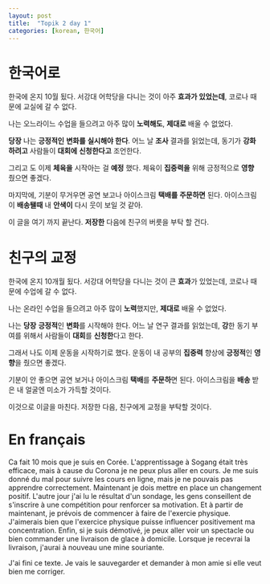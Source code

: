 ```yaml
---
layout: post
title:  "Topik 2 day 1"
categories: [korean, 한국어]
---
```

# 한국어로 
한국에 온지 10월 됬다. 
서강대 어학당을 다니는 것이 아주 **효과가 있었는데**, 코로나 때문에 교실에 갈 수 없다. 

나는 오느라이느 수업을 들으려고 아주 많이 **노력해도**, **제대로** 배울 수 없었다. 

**당장** 나는 **긍정적인** **변화를** **실시해야 한다**.
어느 날 **조사** 결과를 읽었는데, 동기가 **강화하려고** 사람들이 **대회에** **신청한다고** 조언한다. 

그리고 도 이제 **체육을** 시작아는 걸 **예정** 했다. 
체육이 **집중력을** 위해 긍정적으로 **영향** 줬으면 좋겠다. 

마지막에, 기분이 무거우면 공연 보고나 아이스크림 **택배를** **주문하면** 된다. 
아이스크림이 **배송됄때** 내 **안색이** 다시 웃이 보일 것 같아.  

이 글을 여기 까지 끝난다. **저장한** 다음에 친구의 버릇을 부탁 할 건다.  

# 친구의 교정  
한국에 온지 10개월 됬다. 
서강대 어학당을 다니는 것이 큰 **효과**가 있었는데, 코로나 때문에 수업에 갈 수 없다. 

나는 온라인 수업을 들으려고 아주 많이 **노력**했지만, **제대로** 배울 수 없었다. 

나는 **당장** **긍정적**인 **변화**를 시작해야 한다. 
어느 날 연구 결과를 읽었는데, **강**한 동기 부여를 위해서 사람들이 **대회**를 **신청한**다고 한다. 

그래서 나도 이제 운동을 시작하기로 했다. 
운동이 내 공부의 **집중력** 향상에 **긍정적**인 **영향**을 줬으면 좋겠다. 

기분이 안 좋으면 공연 보거나 아이스크림 **택배**를 **주문하**면 된다. 
아이스크림을 **배송** 받은 내 얼굴엔 미소가 가득할 것이다. 

이것으로 이글을 마친다. 저장한 다음, 친구에게 교정을 부탁할 것이다.

# En français
Ca fait 10 mois que je suis en Corée.
L'apprentissage à Sogang était très efficace, mais à cause du Corona je ne peux plus aller en cours. 
Je me suis donné du mal pour suivre les cours en ligne, mais je ne pouvais pas apprendre correctement. 
Maintenant je dois mettre en place un changement positif. 
L'autre jour j'ai lu le résultat d'un sondage, les gens conseillent de s'inscrire à une compétition pour renforcer sa motivation. 
Et à partir de maintenant, je prévois de commencer à faire de l'exercie physique. 
J'aimerais bien que l'exercice physique puisse influencer positivement ma concentration. 
Enfin, si je suis démotivé, je peux aller voir un spectacle ou bien commander une livraison de glace à domicile. Lorsque je recevrai la livraison, j'aurai à nouveau une mine souriante. 

J'ai fini ce texte. Je vais le sauvegarder et demander à mon amie si elle veut bien me corriger. 



